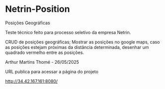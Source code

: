 # Netrin-Position
Posições Geográficas

Teste técnico feito para processo seletivo da empresa Netrin.

CRUD de posições geográficas;
Mostrar as posições no google maps, caso as posições estejam próximas da distância determinada, desenhar um quadrado vermelho entre as posições.

Arthur Martins Thomé - 26/05/2025

URL publica para acessar a página do projeto

http://34.42.167.161:8080/
